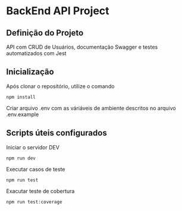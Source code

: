 # BackEnd API Project

## Definição do Projeto
API com CRUD de Usuários, documentação Swagger e testes automatizados com Jest

## Inicialização
Após clonar o repositório, utilize o comando
```
npm install
```

Criar arquivo .env com as váriáveis de ambiente descritos no arquivo .env.example

## Scripts úteis configurados

Iniciar o servidor DEV
```
npm run dev
```

Executar casos de teste
```
npm run test
```

Exacutar teste de cobertura
```
npm run test:coverage
```
